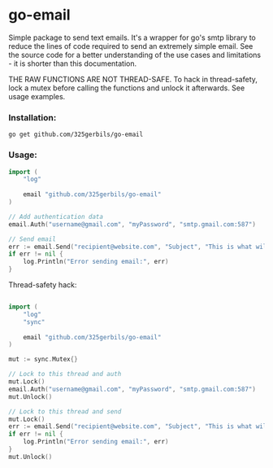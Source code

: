 # go-email

Simple package to send text emails. It's a wrapper for go's smtp library to reduce the lines of code required to send an extremely simple email. See the source code for a better understanding of the use cases and limitations - it is shorter than this documentation. 

THE RAW FUNCTIONS ARE NOT THREAD-SAFE. To hack in thread-safety, lock a mutex before calling the functions and unlock it afterwards. See usage examples.

### Installation:

`go get github.com/325gerbils/go-email`

### Usage:

```go
import (
    "log"
    
    email "github.com/325gerbils/go-email"
)

// Add authentication data
email.Auth("username@gmail.com", "myPassword", "smtp.gmail.com:587")

// Send email
err := email.Send("recipient@website.com", "Subject", "This is what will appear in the email body")
if err != nil {
    log.Println("Error sending email:", err)
}
```

Thread-safety hack:

```go

import (
    "log"
    "sync"
    
    email "github.com/325gerbils/go-email"
)

mut := sync.Mutex{}

// Lock to this thread and auth
mut.Lock()
email.Auth("username@gmail.com", "myPassword", "smtp.gmail.com:587")
mut.Unlock()

// Lock to this thread and send
mut.Lock()
err := email.Send("recipient@website.com", "Subject", "This is what will appear in the email body")
if err != nil {
    log.Println("Error sending email:", err)
}
mut.Unlock()
```
